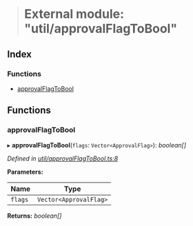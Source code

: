> # External module: "util/approvalFlagToBool"

## Index

### Functions

* [approvalFlagToBool](_util_approvalflagtobool_.md#approvalflagtobool)

## Functions

###  approvalFlagToBool

▸ **approvalFlagToBool**(`flags`: `Vector<ApprovalFlag>`): *boolean[]*

*Defined in [util/approvalFlagToBool.ts:8](https://github.com/polkadot-js/api/blob/f9a3f3e/packages/api-derive/src/util/approvalFlagToBool.ts#L8)*

**Parameters:**

Name | Type |
------ | ------ |
`flags` | `Vector<ApprovalFlag>` |

**Returns:** *boolean[]*